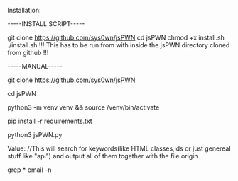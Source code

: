 Installation: 

-----INSTALL SCRIPT-----

git clone https://github.com/sys0wn/jsPWN
cd jsPWN
chmod +x install.sh
./install.sh                !!! This has to be run from with inside the jsPWN directory cloned from github !!!

-----MANUAL-----

git clone https://github.com/sys0wn/jsPWN

cd jsPWN

python3 -m venv venv && source /venv/bin/activate

pip install -r requirements.txt

python3 jsPWN.py



Value:         //This will search for keywords(like HTML classes,ids or just genereal stuff like "api") and output all of them together with the file origin

grep * email -n                             

